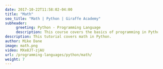 ```yaml
---
date: 2017-10-22T11:58:02-04:00
title: "Math"
seo_title: "Math | Python | Giraffe Academy"
subheader:
     greeting: Python - Programming Language
     description: This course covers the basics of programming in Python. Work your way through the videos and we'll teach you everything you need to know to start your programming journey!
description: This tutorial covers math in Python.
author: Mike Dane
image: math.png
video: MXe8JT-zjAU
url: /programming-languages/python/math/
weight: 7
---
```


